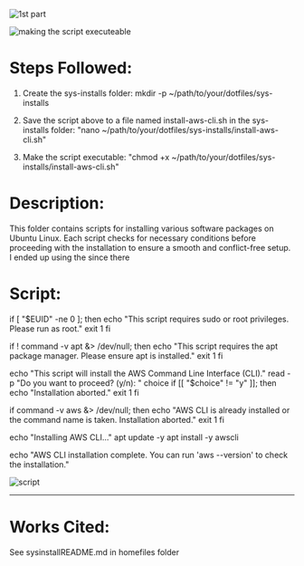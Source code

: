 

![1st part ](https://github.com/user-attachments/assets/397888ad-8581-4d5f-bc5f-a8baa730a93b)

![making the script executeable](https://github.com/user-attachments/assets/130190c1-08cd-4c22-a808-1fd70a308c02)

# Steps Followed:
1. Create the sys-installs folder:
mkdir -p ~/path/to/your/dotfiles/sys-installs


2. Save the script above to a file named install-aws-cli.sh in the sys-installs folder:
"nano ~/path/to/your/dotfiles/sys-installs/install-aws-cli.sh"


3. Make the script executable:
"chmod +x ~/path/to/your/dotfiles/sys-installs/install-aws-cli.sh"

# Description:
This folder contains scripts for installing various software packages on Ubuntu Linux. Each script checks for necessary conditions before proceeding with the installation to ensure a smooth and conflict-free setup. I ended up using the since there

# Script:

if [ "$EUID" -ne 0 ]; then
  echo "This script requires sudo or root privileges. Please run as root."
  exit 1
fi

if ! command -v apt &> /dev/null; then
  echo "This script requires the apt package manager. Please ensure apt is installed."
  exit 1
fi

echo "This script will install the AWS Command Line Interface (CLI)."
read -p "Do you want to proceed? (y/n): " choice
if [[ "$choice" != "y" ]]; then
  echo "Installation aborted."
  exit 1
fi

if command -v aws &> /dev/null; then
  echo "AWS CLI is already installed or the command name is taken. Installation aborted."
  exit 1
fi

echo "Installing AWS CLI..."
apt update -y
apt install -y awscli

echo "AWS CLI installation complete. You can run 'aws --version' to check the installation."

![script](https://github.com/user-attachments/assets/4a159cfa-cd75-4d45-a847-c89aa9ffb50f)





---------------------------------
# Works Cited:

See sysinstallREADME.md in homefiles folder

